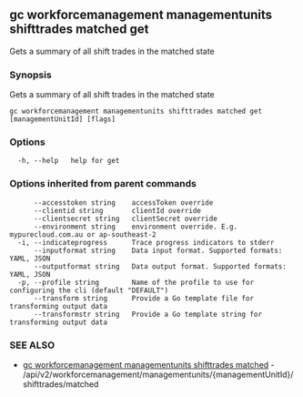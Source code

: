 ## gc workforcemanagement managementunits shifttrades matched get

Gets a summary of all shift trades in the matched state

### Synopsis

Gets a summary of all shift trades in the matched state

```
gc workforcemanagement managementunits shifttrades matched get [managementUnitId] [flags]
```

### Options

```
  -h, --help   help for get
```

### Options inherited from parent commands

```
      --accesstoken string    accessToken override
      --clientid string       clientId override
      --clientsecret string   clientSecret override
      --environment string    environment override. E.g. mypurecloud.com.au or ap-southeast-2
  -i, --indicateprogress      Trace progress indicators to stderr
      --inputformat string    Data input format. Supported formats: YAML, JSON
      --outputformat string   Data output format. Supported formats: YAML, JSON
  -p, --profile string        Name of the profile to use for configuring the cli (default "DEFAULT")
      --transform string      Provide a Go template file for transforming output data
      --transformstr string   Provide a Go template string for transforming output data
```

### SEE ALSO

* [gc workforcemanagement managementunits shifttrades matched](gc_workforcemanagement_managementunits_shifttrades_matched.html)	 - /api/v2/workforcemanagement/managementunits/{managementUnitId}/shifttrades/matched


